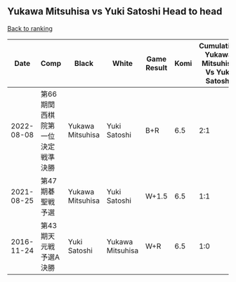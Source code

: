 ## Yukawa Mitsuhisa vs Yuki Satoshi Head to head

[Back to ranking](../../index.md)




| **Date** | **Comp** | **Black** | **White** | **Game Result** | **Komi** | **Cumulative Yukawa Mitsuhisa Vs Yuki Satoshi** | **Yukawa Mitsuhisa Streak** | **Yuki Satoshi Streak** | 
| --- | --- | --- | --- | --- | --- | --- | --- | --- |
| 2022-08-08 | 第66期関西棋院第一位決定戦準決勝 | Yukawa Mitsuhisa | Yuki Satoshi | B+R | 6.5 | 2:1 | 1 | 0 | 
| 2021-08-25 | 第47期碁聖戦予選 | Yukawa Mitsuhisa | Yuki Satoshi | W+1.5 | 6.5 | 1:1 | 0 | 1 | 
| 2016-11-24 | 第43期天元戦　予選A決勝 | Yuki Satoshi | Yukawa Mitsuhisa | W+R | 6.5 | 1:0 | 1 | 0 |




